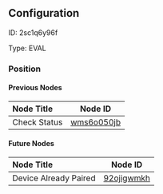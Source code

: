 # <nil>
## Configuration
ID:  2sc1q6y96f

Type: EVAL 








### Position

#### Previous Nodes
| Node Title | Node ID |
| :------------- | ------------ |
| Check Status | [wms6o050jb](./wms6o050jb.md) | 
 
 #### Future Nodes
| Node Title | Node ID |
| :------------- | ------------ |
| Device Already Paired |[92ojigwmkh](./92ojigwmkh.md) | 